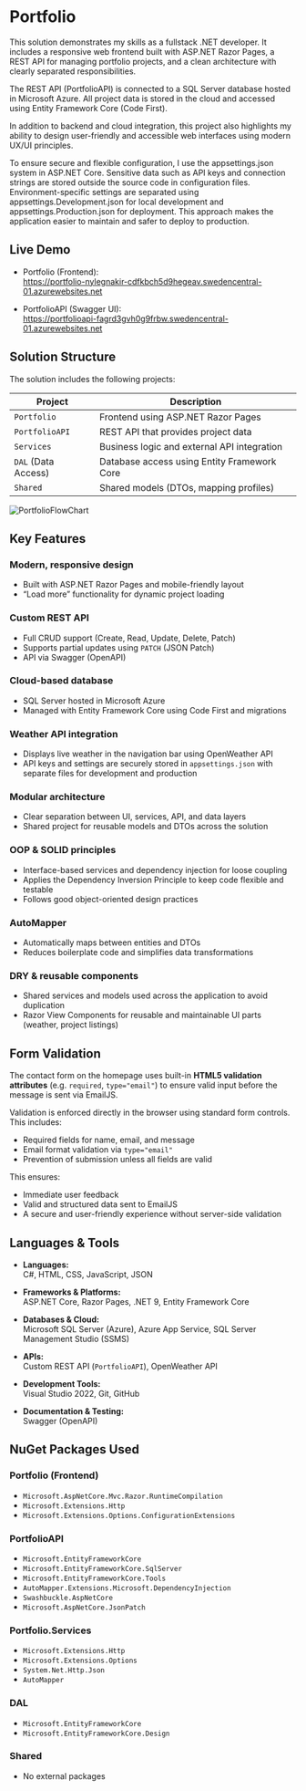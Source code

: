 # Portfolio

This solution demonstrates my skills as a fullstack .NET developer. It includes a responsive web frontend built with ASP.NET Razor Pages, a REST API for managing portfolio projects, and a clean architecture with clearly separated responsibilities.

The REST API (PortfolioAPI) is connected to a SQL Server database hosted in Microsoft Azure.
All project data is stored in the cloud and accessed using Entity Framework Core (Code First).

In addition to backend and cloud integration, this project also highlights my ability to design user-friendly and accessible web interfaces using modern UX/UI principles.

To ensure secure and flexible configuration, I use the appsettings.json system in ASP.NET Core. Sensitive data such as API keys and connection strings are stored outside the source code in configuration files. Environment-specific settings are separated using appsettings.Development.json for local development and appsettings.Production.json for deployment. This approach makes the application easier to maintain and safer to deploy to production.

## Live Demo

- Portfolio (Frontend):  
  https://portfolio-nylegnakir-cdfkbch5d9hegeav.swedencentral-01.azurewebsites.net
  
- PortfolioAPI (Swagger UI):  
   https://portfolioapi-fagrd3gvh0g9frbw.swedencentral-01.azurewebsites.net 



## Solution Structure

The solution includes the following projects:

| Project                 | Description                                               |
|-------------------------|-----------------------------------------------------------|
| `Portfolio`             | Frontend using ASP.NET Razor Pages                        |
| `PortfolioAPI`          | REST API that provides project data                       |
| `Services`              | Business logic and external API integration               |
| `DAL` (Data Access)     | Database access using Entity Framework Core               |
| `Shared`                | Shared models (DTOs, mapping profiles)                    |

![PortfolioFlowChart](https://github.com/user-attachments/assets/36fa3265-878e-4bae-b9f8-0ebee27aff99)

  ## Key Features

###  Modern, responsive design  
- Built with ASP.NET Razor Pages and mobile-friendly layout  
- “Load more” functionality for dynamic project loading

###  Custom REST API  
- Full CRUD support (Create, Read, Update, Delete, Patch)  
- Supports partial updates using `PATCH` (JSON Patch)  
- API via Swagger (OpenAPI)

###  Cloud-based database  
- SQL Server hosted in Microsoft Azure  
- Managed with Entity Framework Core using Code First and migrations

###  Weather API integration  
- Displays live weather in the navigation bar using OpenWeather API  
- API keys and settings are securely stored in `appsettings.json` with separate files for development and production

### Modular architecture  
- Clear separation between UI, services, API, and data layers  
- Shared project for reusable models and DTOs across the solution

###  OOP & SOLID principles  
- Interface-based services and dependency injection for loose coupling  
- Applies the Dependency Inversion Principle to keep code flexible and testable  
- Follows good object-oriented design practices

###  AutoMapper  
- Automatically maps between entities and DTOs  
- Reduces boilerplate code and simplifies data transformations

###  DRY & reusable components  
- Shared services and models used across the application to avoid duplication  
- Razor View Components for reusable and maintainable UI parts (weather, project listings)
 
##  Form Validation

The contact form on the homepage uses built-in **HTML5 validation attributes** (e.g. `required`, `type="email"`) to ensure valid input before the message is sent via EmailJS.

Validation is enforced directly in the browser using standard form controls. This includes:

- Required fields for name, email, and message
- Email format validation via `type="email"`
- Prevention of submission unless all fields are valid

This ensures:

- Immediate user feedback
- Valid and structured data sent to EmailJS
- A secure and user-friendly experience without server-side validation


## Languages & Tools

- **Languages:**  
  C#, HTML, CSS, JavaScript, JSON

- **Frameworks & Platforms:**  
  ASP.NET Core, Razor Pages, .NET 9, Entity Framework Core

- **Databases & Cloud:**  
  Microsoft SQL Server (Azure), Azure App Service, SQL Server Management Studio (SSMS)

- **APIs:**  
  Custom REST API (`PortfolioAPI`), OpenWeather API

- **Development Tools:**  
  Visual Studio 2022, Git, GitHub

- **Documentation & Testing:**  
  Swagger (OpenAPI)


## NuGet Packages Used

### Portfolio (Frontend)
- `Microsoft.AspNetCore.Mvc.Razor.RuntimeCompilation`
- `Microsoft.Extensions.Http`
- `Microsoft.Extensions.Options.ConfigurationExtensions`

### PortfolioAPI
- `Microsoft.EntityFrameworkCore`
- `Microsoft.EntityFrameworkCore.SqlServer`
- `Microsoft.EntityFrameworkCore.Tools`
- `AutoMapper.Extensions.Microsoft.DependencyInjection`
- `Swashbuckle.AspNetCore`
- `Microsoft.AspNetCore.JsonPatch`

### Portfolio.Services
- `Microsoft.Extensions.Http`
- `Microsoft.Extensions.Options`
- `System.Net.Http.Json`
- `AutoMapper`

### DAL
- `Microsoft.EntityFrameworkCore`
- `Microsoft.EntityFrameworkCore.Design`

### Shared
- No external packages


